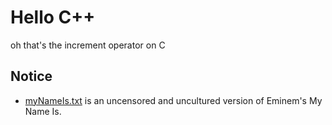 # Hello C++

oh that's the increment operator on C

## Notice

- [myNameIs.txt](./myNameIs.txt) is an uncensored and uncultured version of Eminem's My Name Is.
